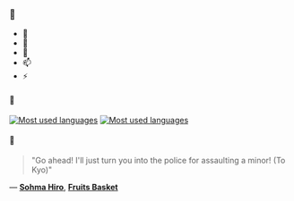 ### 👋

- 🔭
- 🌱
- 💬
- 📫
- ⚡

#### 🧏

[![Most used languages](https://github-readme-stats-aynah.vercel.app/api/top-langs/?username=aynh&theme=solarized-dark&langs_count=6&layout=compact&hide_title=true)](https://github.com/anuraghazra/github-readme-stats#gh-dark-mode-only)
[![Most used languages](https://github-readme-stats-aynah.vercel.app/api/top-langs/?username=aynh&theme=solarized-light&langs_count=6&layout=compact&hide_title=true)](https://github.com/anuraghazra/github-readme-stats#gh-light-mode-only)

#### 💬

> "Go ahead! I'll just turn you into the police for assaulting a minor! (To Kyo)"

&mdash; [**Sohma Hiro**](https://myanimelist.net/character.php?q=Sohma%20Hiro&cat=character), [**Fruits Basket**](https://myanimelist.net/search/all?q=Fruits%20Basket&cat=all)
